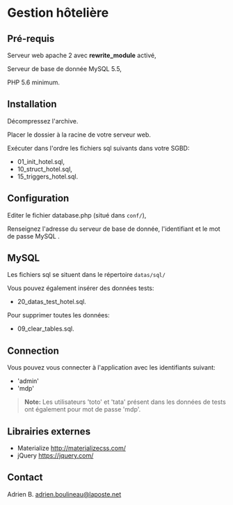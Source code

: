 Gestion hôtelière
=================

Pré-requis
----------
Serveur web apache 2 avec **rewrite_module** activé,

Serveur de base de donnée MySQL 5.5,

PHP 5.6 minimum.

Installation
------------
Décompressez l'archive.

Placer le dossier à la racine de votre serveur web.

Exécuter dans l'ordre les fichiers sql suivants dans votre SGBD:

 - 01_init_hotel.sql,
 - 10_struct_hotel.sql,
 - 15_triggers_hotel.sql.

Configuration
-------------
Editer le fichier database.php (situé dans `conf/`),

Renseignez l'adresse du serveur de base de donnée, l'identifiant et le mot de passe MySQL .

MySQL
-----
Les fichiers sql se situent dans le répertoire `datas/sql/`

Vous pouvez également insérer des données tests:

 - 20_datas_test_hotel.sql.

Pour supprimer toutes les données:

 - 09_clear_tables.sql.

Connection
----------
Vous pouvez vous connecter à l'application avec les identifiants suivant:

- 'admin'
- 'mdp'

> **Note:** Les utilisateurs 'toto' et 'tata' présent dans les données de tests ont également pour mot de passe 'mdp'.

Librairies externes
-------------------

- Materialize http://materializecss.com/
- jQuery  https://jquery.com/

Contact
-------
Adrien B. <adrien.boulineau@laposte.net>


